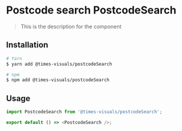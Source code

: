 # Postcode search PostcodeSearch

> This is the description for the component

## Installation

```bash
# Yarn
$ yarn add @times-visuals/postcodeSearch

# npm
$ npm add @times-visuals/postcodeSearch
```

## Usage

```js
import PostcodeSearch from '@times-visuals/postcodeSearch';

export default () => <PostcodeSearch />;
```
